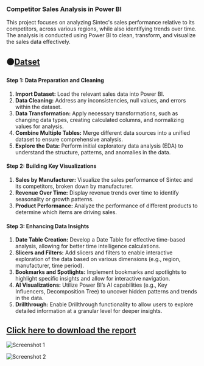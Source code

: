 ### Competitor Sales Analysis in Power BI

This project focuses on analyzing Sintec's sales performance relative to its competitors, across various regions, while also identifying trends over time. The analysis is conducted using Power BI to clean, transform, and visualize the sales data effectively.

##  🟠[Datset](https://github.com/harshachelluri/Competitor-Sales-Analysis-in-Power-BI/blob/main/DATASET.zip)


#### **Step 1: Data Preparation and Cleaning**
1. **Import Dataset:** Load the relevant sales data into Power BI.
2. **Data Cleaning:** Address any inconsistencies, null values, and errors within the dataset.
3. **Data Transformation:** Apply necessary transformations, such as changing data types, creating calculated columns, and normalizing values for analysis.
4. **Combine Multiple Tables:** Merge different data sources into a unified dataset to ensure comprehensive analysis.
5. **Explore the Data:** Perform initial exploratory data analysis (EDA) to understand the structure, patterns, and anomalies in the data.

#### **Step 2: Building Key Visualizations**
1. **Sales by Manufacturer:** Visualize the sales performance of Sintec and its competitors, broken down by manufacturer.
2. **Revenue Over Time:** Display revenue trends over time to identify seasonality or growth patterns.
3. **Product Performance:** Analyze the performance of different products to determine which items are driving sales.

#### **Step 3: Enhancing Data Insights**
1. **Date Table Creation:** Develop a Date Table for effective time-based analysis, allowing for better time intelligence calculations.
2. **Slicers and Filters:** Add slicers and filters to enable interactive exploration of the data based on various dimensions (e.g., region, manufacturer, time period).
3. **Bookmarks and Spotlights:** Implement bookmarks and spotlights to highlight specific insights and allow for interactive navigation.
4. **AI Visualizations:** Utilize Power BI’s AI capabilities (e.g., Key Influencers, Decomposition Tree) to uncover hidden patterns and trends in the data.
5. **Drillthrough:** Enable Drillthrough functionality to allow users to explore detailed information at a granular level for deeper insights.
## [Click here to download the report](https://github.com/harshachelluri/Competitor-Sales-Analysis-in-Power-BI/blob/main/Competitor%20Sales%20Insights%20Analysis.pbix)

![Screenshot 1](https://github.com/user-attachments/assets/1c52179d-e288-45e4-9cab-d920cc819972)

![Screenshot 2](https://github.com/user-attachments/assets/1789bb26-e13b-489e-ba26-a2add591dc4b)
